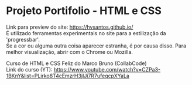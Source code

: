 # Projeto Portifolio - HTML e CSS

Link para preview do site: https://hvsantos.github.io/  
É utilizado ferramentas experimentais no site para a estilização da 'progressbar'.  
Se a cor ou alguma outra coisa aparecer estranha, é por causa disso. Para melhor visualização, abrir com o Chrome ou Mozilla.  

Curso de HTML e CSS Feliz do Marco Bruno (CollabCode)  
Link do curso (YT): https://www.youtube.com/watch?v=CZPa3-1BKnY&list=PLirko8T4cEmzrH3jIJi7R7ufeqcpXYaLa
